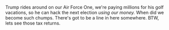 Trump rides around on our Air Force One, we're paying millions for his golf vacations, so he can hack the next election <i>using our money.</i> When did we become such chumps. There's got to be a line in here somewhere. BTW, lets see those tax returns. 

